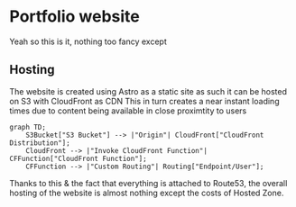 # Portfolio website
Yeah so this is it, nothing too fancy except

## Hosting
The website is created using Astro as a static site as such it can be hosted on S3 with CloudFront as CDN
This in turn creates a near instant loading times due to content being available in close proximtity to users
```mermaid
graph TD;
    S3Bucket["S3 Bucket"] --> |"Origin"| CloudFront["CloudFront Distribution"];
    CloudFront --> |"Invoke CloudFront Function"| CFFunction["CloudFront Function"];
    CFFunction --> |"Custom Routing"| Routing["Endpoint/User"];
```

Thanks to this & the fact that everything is attached to Route53, the overall hosting of the website is almost nothing except the costs of Hosted Zone.
